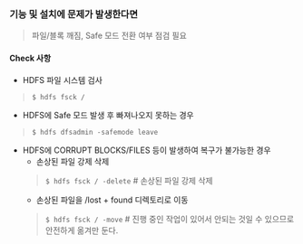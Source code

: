 ### 기능 및 설치에 문제가 발생한다면
> 파일/블록 깨짐, Safe 모드 전환 여부 점검 필요

#### Check 사항
- HDFS 파일 시스템 검사
> `$ hdfs fsck /`
- HDFS에 Safe 모드 발생 후 빠져나오지 못하는 경우
> `$ hdfs dfsadmin -safemode leave`
- HDFS에 CORRUPT BLOCKS/FILES 등이 발생하여 복구가 불가능한 경우
  - 손상된 파일 강제 삭제
  > `$ hdfs fsck / -delete` # 손상된 파일 강제 삭제
  - 손상된 파일을 /lost + found 디렉토리로 이동
  > `$ hdfs fsck / -move` # 진행 중인 작업이 있어서 안되는 것일 수 있으므로 안전하게 옮겨만 둔다.
